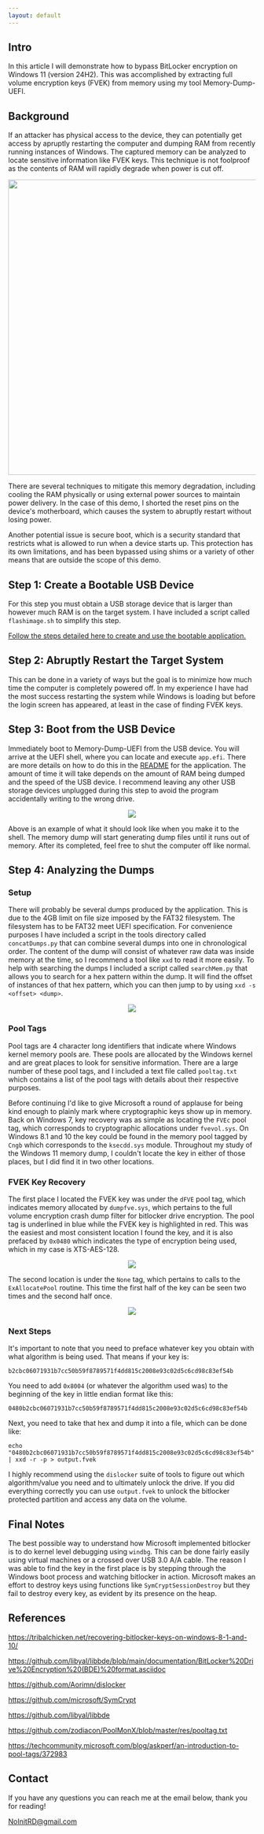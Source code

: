 ```yaml
---
layout: default
---
```


## Intro

In this article I will demonstrate how to bypass BitLocker encryption on Windows 11 (version 24H2).
This was accomplished by extracting full volume encryption keys (FVEK) from memory using my tool Memory-Dump-UEFI. 

## Background

If an attacker has physical access to the device, they can potentially get access by 
apruptly restarting the computer and dumping RAM from recently running instances of Windows. The captured
memory can be analyzed to locate sensitive information like FVEK keys.
This technique is not foolproof as the contents of RAM will rapidly degrade when power is cut off. 

<p align="center">
	<img src="images/image0.png" width=600/>
</p>

There are several techniques to mitigate this memory degradation, including cooling the RAM physically or using
external power sources to maintain power delivery. In the case of this demo, I shorted the reset pins on the device's
motherboard, which causes the system to abruptly restart without losing power. 

Another potential issue is secure boot, which is a security standard that restricts what is allowed to run when
a device starts up. This protection has its own limitations, and has been bypassed using shims or a variety 
of other means that are outside the scope of this demo. 

## Step 1: Create a Bootable USB Device

For this step you must obtain a USB storage device that is larger than however much RAM is on
the target system. I have included a script called `flashimage.sh` to simplify this step.

[Follow the steps detailed here to create and use the bootable application.](https://github.com/NoInitRD/MemoryDumpUEFI)

## Step 2: Abruptly Restart the Target System

This can be done in a variety of ways but the goal is to minimize how much time the computer is completely powered off.
In my experience I have had the most success restarting the system while Windows is loading but before the login
screen has appeared, at least in the case of finding FVEK keys. 

## Step 3: Boot from the USB Device 

Immediately boot to Memory-Dump-UEFI from the USB device. You will arrive at the UEFI shell, where you can locate
and execute `app.efi`. There are more details on how to do this in the [README](https://github.com/NoInitRD/Memory-Dump-UEFI/blob/d04feef409313f2ec3d314cb4d642e2ee0da9930/README.md)
for the application. The amount of time it will take depends on the amount of RAM being dumped and the speed of
the USB device. I recommend leaving any other USB storage devices unplugged during this step to avoid the 
program accidentally writing to the wrong drive. 

<p align="center">
	<img src="images/image1.png"/>
</p>

Above is an example of what it should look like when you make it to the shell. The memory dump will start generating
dump files until it runs out of memory. After its completed, feel free to shut the computer off like normal. 

## Step 4: Analyzing the Dumps

### Setup

There will probably be several dumps produced by the application. This is due to the 4GB limit on file size
imposed by the FAT32 filesystem. The filesystem has to be FAT32 meet UEFI specification. For 
convenience purposes I have included a script in the tools directory called `concatDumps.py` 
that can combine several dumps into one in chronological order. The content of the dump will consist 
of whatever raw data was inside memory at the time, so I recommend a tool like `xxd` to read it more easily.
To help with searching the dumps I included a script called `searchMem.py` that allows you to search for a
hex pattern within the dump. It will find the offset of instances of that hex pattern, which you can then jump
to by using `xxd -s <offset> <dump>`.

<p align="center">
	<img src="images/image2.png"/>
</p> 

### Pool Tags

Pool tags are 4 character long identifiers that indicate where Windows kernel memory pools are. These pools 
are allocated by the Windows kernel and are great places to look for sensitive information. There are a large
number of these pool tags, and I included a text file called `pooltag.txt` which contains a list
of the pool tags with details about their respective purposes. 

Before continuing I'd like to give Microsoft a round of applause for being kind enough to plainly mark where
cryptographic keys show up in memory.
Back on Windows 7, key recovery was as simple as locating the `FVEc` pool tag, which corresponds to cryptographic
allocations under `fvevol.sys`. On Windows 8.1 and 10 the key could be found in the memory pool tagged by 
`Cngb` which corresponds to the `ksecdd.sys` module. Throughout my study of the Windows 11 memory dump, I couldn't
locate the key in either of those places, but I did find it in two other locations.

### FVEK Key Recovery

The first place I located the FVEK key was under the `dFVE` pool tag, which indicates memory allocated by 
`dumpfve.sys`, which pertains to the full volume encryption crash dump filter for bitlocker drive encryption.
The pool tag is underlined in blue while the FVEK key is highlighted in red. This was the easiest and most 
consistent location I found the key, and it is also prefaced by `0x0480` which indicates the type of encryption
being used, which in my case is XTS-AES-128.

<p align="center">
	<img src="images/image3.png"/>
</p>

The second location is under the `None` tag, which pertains to calls to the `ExAllocatePool` routine. This time
the first half of the key can be seen two times and the second half once. 

<p align="center">
	<img src="images/image4.png"/>
</p>

### Next Steps

It's important to note that you need to preface 
whatever key you obtain with what algorithm is being used. That means if your key is:

`b2cbc06071931b7cc50b59f8789571f4dd815c2008e93c02d5c6cd98c83ef54b`

You need to add `0x8004` (or whatever the algorithm used was) to the beginning of the key in little endian format
like this:

`0480b2cbc06071931b7cc50b59f8789571f4dd815c2008e93c02d5c6cd98c83ef54b`

Next, you need to take that hex and dump it into a file, which can be done like:

`echo "0480b2cbc06071931b7cc50b59f8789571f4dd815c2008e93c02d5c6cd98c83ef54b" | xxd -r -p > output.fvek`

I highly recommend using the `dislocker` suite of tools to figure out which algorithm/value you
need and to ultimately unlock the drive. If you did everything correctly you can use `output.fvek` to unlock
the bitlocker protected partition and access any data on the volume.

## Final Notes

The best possible way to understand how Microsoft implemented bitlocker is to do kernel level debugging using
`windbg`. This can be done fairly easily using virtual machines or a crossed over USB 3.0 A/A cable. The reason I was
able to find the key in the first place is by stepping through the Windows boot process and watching bitlocker
in action. Microsoft makes an effort to destroy keys using functions like `SymCryptSessionDestroy` but they 
fail to destroy every key, as evident by its presence on the heap. 

## References

<https://tribalchicken.net/recovering-bitlocker-keys-on-windows-8-1-and-10/>

<https://github.com/libyal/libbde/blob/main/documentation/BitLocker%20Drive%20Encryption%20(BDE)%20format.asciidoc>

<https://github.com/Aorimn/dislocker>

<https://github.com/microsoft/SymCrypt>

<https://github.com/libyal/libbde>

<https://github.com/zodiacon/PoolMonX/blob/master/res/pooltag.txt>

<https://techcommunity.microsoft.com/blog/askperf/an-introduction-to-pool-tags/372983>

## Contact

If you have any questions you can reach me at the email below, thank you for reading!

<a href="mailto:noinitrd@gmail.com">NoInitRD@gmail.com</a>
